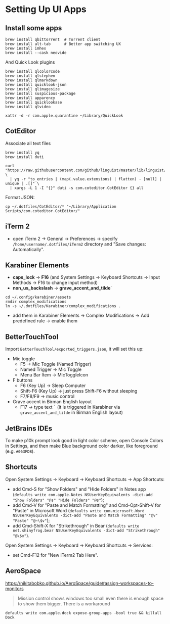 # Setting Up UI Apps


## Install some apps

```shell
brew install qbittorrent  # Torrent client
brew install alt-tab      # Better app switching UX
brew install imhex
brew install --cask neovide
```

And Quick Look plugins

```shell
brew install qlcolorcode
brew install qlstephen
brew install qlmarkdown
brew install quicklook-json
brew install qlimagesize
brew install suspicious-package
brew install apparency
brew install quicklookase
brew install qlvideo

xattr -d -r com.apple.quarantine ~/Library/QuickLook
```


## CotEditor

Associate all text files

```shell
brew install yq
brew install duti

curl "https://raw.githubusercontent.com/github/linguist/master/lib/linguist/languages.yml" \
  | yq -r "to_entries | (map(.value.extensions) | flatten) - [null] | unique | .[]" \
  | xargs -L 1 -I "{}" duti -s com.coteditor.CotEditor {} all
```

Format JSON:

```shell
cp ~/.dotfiles/CotEditor/* "~/Library/Application Scripts/com.coteditor.CotEditor/"
```


## iTerm 2

- open iTerm 2 -> General -> Preferences -> specify `/home/username/.dotfiles/iTerm2` directory and "Save changes: Automatically".


## Karabiner Elements

* **caps_lock** -> **F16** (and System Settings -> Keyboard Shortcuts -> Input Methods -> F16 to change input method)
* **non_us_backslash** -> **grave_accent_and_tilde**`

```shell
cd ~/.config/karabiner/assets
rmdir complex_modifications
ln -s ~/.dotfiles/Karabiner/complex_modifications .
```

* add them in Karabiner Elements -> Complex Modifications -> Add predefined rule -> enable them


## BetterTouchTool

Import `BetterTouchTool/exported_triggers.json`, it will set this up:

* Mic toggle
  * F5 -> Mic Toggle (Named Trigger)
  * Named Trigger -> Mic Toggle
  * Menu Bar Item -> MicToggleIcon
* F buttons
  * F6 (Key Up) -> Sleep Computer
  * Shift-F6 (Key Up) -> just press Shift-F6 without sleeping
  * F7/F8/F9 -> music control
* Grave accent in Birman English layout
  * F17 -> type text `` ` `` (it is triggered in Karabiner via `grave_accent_and_tilde` in Birman English layout)


## JetBrains IDEs

To make p10k prompt look good in light color scheme, open Console Colors in Settings, and then make Blue background color darker, like foreground (e.g. `#063FDB`).


## Shortcuts

Open System Settings -> Keyboard -> Keyboard Shortcuts -> App Shortcuts:
- add Cmd-S for "Show Folders" and "Hide Folders" in Notes app (`defaults write com.apple.Notes NSUserKeyEquivalents -dict-add "Show Folders" "@s" "Hide Folders" "@s"`);
- add Cmd-V for "Paste and Match Formatting" and Cmd-Opt-Shift-V for "Paste" in Microsoft Word (`defaults write com.microsoft.Word NSUserKeyEquivalents -dict-add "Paste and Match Formatting" "@v" "Paste" "@~\$v"`);
- add Cmd-Shift-X for "Strikethrough" in Bear (`defaults write net.shinyfrog.bear NSUserKeyEquivalents -dict-add "Strikethrough" "@\$x"`).

Open System Settings -> Keyboard -> Keyboard Shortcuts -> Services:
- set Cmd-F12 for "New iTerm2 Tab Here".


## AeroSpace

https://nikitabobko.github.io/AeroSpace/guide#assign-workspaces-to-monitors
> Mission control shows windows too small even there is enough space to show them bigger. There is a workaround

```
defaults write com.apple.dock expose-group-apps -bool true && killall Dock
```
